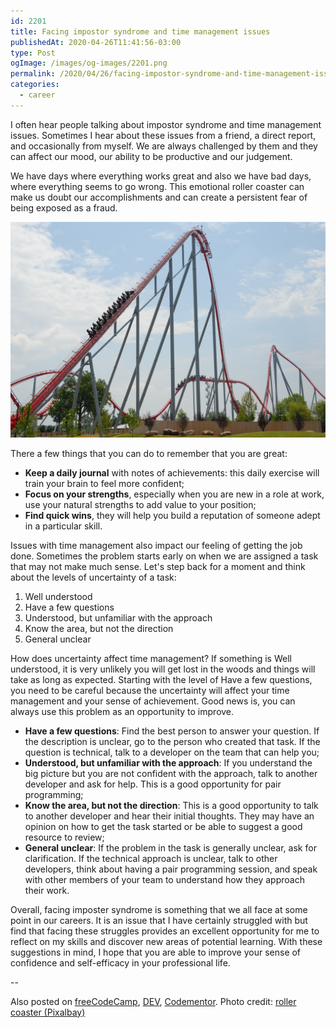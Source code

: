 ```yaml
---
id: 2201
title: Facing impostor syndrome and time management issues
publishedAt: 2020-04-26T11:41:56-03:00
type: Post
ogImage: /images/og-images/2201.png
permalink: /2020/04/26/facing-impostor-syndrome-and-time-management-issues
categories:
  - career
---
```


I often hear people talking about impostor syndrome and time management issues. Sometimes I hear about these issues from a friend, a direct report, and occasionally from myself. We are always challenged by them and they can affect our mood, our ability to be productive and our judgement.

We have days where everything works great and also we have bad days, where everything seems to go wrong. This emotional roller coaster can make us doubt our accomplishments and can create a persistent fear of being exposed as a fraud.

![Roller coaster photo](/wp-content/uploads/2020/04/roller-coaster.jpg)

There a few things that you can do to remember that you are great:
- **Keep a daily journal** with notes of achievements: this daily exercise will train your brain to feel more confident;
- **Focus on your strengths**, especially when you are new in a role at work, use your natural strengths to add value to your position;
- **Find quick wins**, they will help you build a reputation of someone adept in a particular skill.

Issues with time management also impact our feeling of getting the job done. Sometimes the problem starts early on when we are assigned a task that may not make much sense. Let's step back for a moment and think about the levels of uncertainty of a task:

1) Well understood
2) Have a few questions
3) Understood, but unfamiliar with the approach
4) Know the area, but not the direction
5) General unclear

How does uncertainty affect time management? If something is Well understood, it is very unlikely you will get lost in the woods and things will take as long as expected. Starting with the level of Have a few questions, you need to be careful because the uncertainty will affect your time management and your sense of achievement. Good news is, you can always use this problem as an opportunity to improve.

- **Have a few questions**: Find the best person to answer your question. If the description is unclear, go to the person who created that task. If the question is technical, talk to a developer on the team that can help you;
- **Understood, but unfamiliar with the approach**: If you understand the big picture but you are not confident with the approach, talk to another developer and ask for help. This is a good opportunity for pair programming;
- **Know the area, but not the direction**: This is a good opportunity to talk to another developer and hear their initial thoughts. They may have an opinion on how to get the task started or be able to suggest a good resource to review;
- **General unclear**: If the problem in the task is generally unclear, ask for clarification. If the technical approach is unclear, talk to other developers, think about having a pair programming session, and speak with other members of your team to understand how they approach their work.

Overall, facing imposter syndrome is something that we all face at some point in our careers. It is an issue that I have certainly struggled with but find that facing these struggles provides an excellent opportunity for me to reflect on my skills and discover new areas of potential learning. With these suggestions in mind, I hope that you are able to improve your sense of confidence and self-efficacy in your professional life.

--

Also posted on [freeCodeCamp](https://www.freecodecamp.org/news/facing-impostor-syndrome-and-time-management-issues/), [DEV](https://dev.to/leonardofaria/facing-impostor-syndrome-and-time-management-issues-1mlj), [Codementor](https://www.codementor.io/@leonardofaria/facing-impostor-syndrome-and-time-management-issues-15vpjw3q2x). Photo credit: [roller coaster (Pixalbay)](https://pixabay.com/photos/roller-coaster-people-thrill-park-1553342/)

